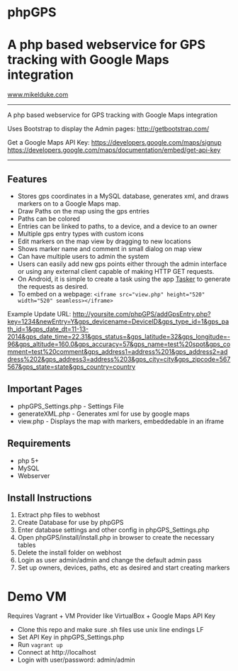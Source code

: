# phpGPS
A php based webservice for GPS tracking with Google Maps integration
========

www.mikelduke.com


*******************************************************************************
A php based webservice for GPS tracking with Google Maps integration

Uses Bootstrap to display the Admin pages:
http://getbootstrap.com/

Get a Google Maps API Key:
https://developers.google.com/maps/signup
https://developers.google.com/maps/documentation/embed/get-api-key

*******************************************************************************


## Features
* Stores gps coordinates in a MySQL database, generates xml, and draws markers on to a Google Maps map.
* Draw Paths on the map using the gps entries
* Paths can be colored
* Entries can be linked to paths, to a device, and a device to an owner
* Multiple gps entry types with custom icons
* Edit markers on the map view by dragging to new locations
* Shows marker name and comment in small dialog on map view 
* Can have multiple users to admin the system
* Users can easily add new gps points either through the admin interface or using any external client capable of making HTTP GET requests.
* On Android, it is simple to create a task using the app [Tasker](https://play.google.com/store/apps/details?id=net.dinglisch.android.taskerm&hl=en) to generate the requests as desired. 
* To embed on a webpage: 
```<iframe src="view.php" height="520" width="520" seamless></iframe>```

Example Update URL:
	http://yoursite.com/phpGPS/addGpsEntry.php?key=1234&newEntry=Y&gps_devicename=DeviceID&gps_type_id=1&gps_path_id=1&gps_date_dt=11-13-2014&gps_date_time=22.31&gps_status=&gps_latitude=32&gps_longitude=-96&gps_altitude=160.0&gps_accuracy=57&gps_name=test%20spot&gps_comment=test%20comment&gps_address1=address%201&gps_address2=address%202&gps_address3=address%203&gps_city=city&gps_zipcode=567567&gps_state=state&gps_country=country

## Important Pages
* phpGPS_Settings.php   - Settings File
* generateXML.php       - Generates xml for use by google maps
* view.php              - Displays the map with markers, embeddedable in an iframe


## Requirements
* php 5+
* MySQL
* Webserver


## Install Instructions
1. Extract php files to webhost
1. Create Database for use by phpGPS
1. Enter database settings and other config in phpGPS_Settings.php
1. Open phpGPS/install/install.php in browser to create the necessary tables
1. Delete the install folder on webhost
1. Login as user admin/admin and change the default admin pass
1. Set up owners, devices, paths, etc as desired and start creating markers

# Demo VM
Requires Vagrant + VM Provider like VirtualBox + Google Maps API Key
* Clone this repo and make sure .sh files use unix line endings LF
* Set API Key in phpGPS_Settings.php
* Run ```vagrant up```
* Connect at http://localhost
* Login with user/password: admin/admin
